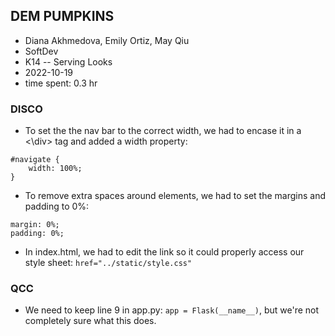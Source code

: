 ## DEM PUMPKINS
* Diana Akhmedova, Emily Ortiz, May Qiu
* SoftDev
* K14 -- Serving Looks
* 2022-10-19
* time spent: 0.3 hr

### DISCO
* To set the the nav bar to the correct width, we had to encase it in a <\div> tag and added a width property:
```
#navigate {
    width: 100%;
}
```
* To remove extra spaces around elements, we had to set the margins and padding to 0%:
```
margin: 0%;
padding: 0%;
```
* In index.html, we had to edit the link so it could properly access our style sheet: ```href="../static/style.css"```

### QCC
* We need to keep line 9 in app.py: ```app = Flask(__name__)```, but we're not completely sure what this does.
